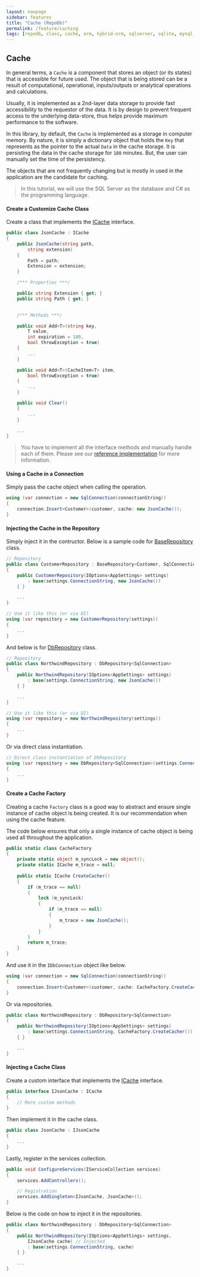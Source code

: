 ```yaml
---
layout: navpage
sidebar: features
title: "Cache (RepoDb)"
permalink: /feature/caching
tags: [repodb, class, cache, orm, hybrid-orm, sqlserver, sqlite, mysql, postgresql]
---
```


## Cache

In general terms, a `Cache` is a component that stores an object (or its states) that is accessible for future used. The object that is being stored can be a result of computational, operational, inputs/outputs or analytical operations and calculations.

Usually, it is implemented as a 2nd-layer data storage to provide fast accessibility to the requestor of the data. It is by design to prevent frequent access to the underlying data-store, thus helps provide maximum performance to the software.

In this library, by default, the `Cache` is implemented as a storage in computer memory. By nature, it is simply a dictionary object that holds the `Key` that represents as the pointer to the actual `Data` in the cache storage. It is persisting the data in the cache storage for `180` minutes. But, the user can manually set the time of the persistency.

The objects that are not frequently changing but is mostly in used in the application are the candidate for caching.

> In this tutorial, we will use the SQL Server as the database and C# as the programming language.

#### Create a Customize Cache Class

Create a class that implements the [ICache](/interface/icache) interface.

```csharp
public class JsonCache : ICache
{
    public JsonCache(string path,
        string extension)
    {
        Path = path;
        Extension = extension;
    }

    /*** Properties ***/

    public string Extension { get; }
    public string Path { get; }

    
    /*** Methods ***/

    public void Add<T>(string key,
        T value,
        int expiration = 180,
        bool throwException = true)
    {
        ...
    }

    public void Add<T>(CacheItem<T> item,
        bool throwException = true)
    {
        ...
    }

    public void Clear()
    {
        ...
    }

    ...
}
```

> You have to implement all the interface methods and manually handle each of them. Please see our [reference implementation](/reference/jsoncache) for more information.

#### Using a Cache in a Connection

Simply pass the cache object when calling the operation.

```csharp
using (var connection = new SqlConnection(connectionString))
{
    connection.Insert<Customer>(customer, cache: new JsonCache());
}
```

#### Injecting the Cache in the Repository

Simply inject it in the contructor. Below is a sample code for [BaseRepository](/class/baserepository) class.

```csharp
// Repository
public class CustomerRepository : BaseRepository<Customer, SqlConnection>
{
    public CustomerRepository(IOptions<AppSettings> settings)
        : base(settings.ConnectionString, new JsonCache())
    { }

    ...
}

// Use it like this (or via DI)
using (var repository = new CustomerRepository(settings))
{
    ...
}
```

And below is for [DbRepository](/class/dbrepository) class.

```csharp
// Repository
public class NorthwindRepository : DbRepository<SqlConnection>
{
    public NorthwindRepository(IOptions<AppSettings> settings)
        : base(settings.ConnectionString, new JsonCache())
    { }

    ...
}

// Use it like this (or via DI)
using (var repository = new NorthwindRepository(settings))
{
    ...
}
```

Or via direct class instantiation.

```csharp
// Direct class instantiation of DbRepository
using (var repository = new DbRepository<SqlConnection>(settings.ConnectionString, new JsonCache()))
{
    ...
}
```

#### Create a Cache Factory

Creating a cache `Factory` class is a good way to abstract and ensure single instance of cache object is being created. It is our recommendation when using the cache feature.

The code below ensures that only a single instance of cache object is being used all throughout the application.

```csharp
public static class CacheFactory
{
    private static object m_syncLock = new object();
    private static ICache m_trace = null;
    
    public static ICache CreateCacher()
    {
        if (m_trace == null)
        {
            lock (m_syncLock)
            {
                if (m_trace == null)
                {
                    m_trace = new JsonCache();
                }
            }
        }
        return m_trace;
    }
}
```

And use it in the `IDbConnection` object like below.

```csharp
using (var connection = new SqlConnection(connectionString))
{
    connection.Insert<Customer>(customer, cache: CacheFactory.CreateCacher());
}
```

Or via repositories.

```csharp
public class NorthwindRepository : DbRepository<SqlConnection>
{
    public NorthwindRepository(IOptions<AppSettings> settings)
        : base(settings.ConnectionString, CacheFactory.CreateCacher())
    { }

    ...
}
```

#### Injecting a Cache Class

Create a custom interface that implements the [ICache](/interface/icache) interface.

```csharp
public interface IJsonCache : ICache
{
    // More custom methods
}
```

Then implement it in the cache class.

```csharp
public class JsonCache : IJsonCache
{
    ...
}
```

Lastly, register in the services collection.

```csharp
public void ConfigureServices(IServiceCollection services)
{
    services.AddControllers();

    // Registration
    services.AddSingleton<IJsonCache, JsonCache>();
}
```

Below is the code on how to inject it in the repositories.

```csharp
public class NorthwindRepository : DbRepository<SqlConnection>
{
    public NorthwindRepository(IOptions<AppSettings> settings,
        IJsonCache cache) // Injected
        : base(settings.ConnectionString, cache)
    { }

    ...
}
```